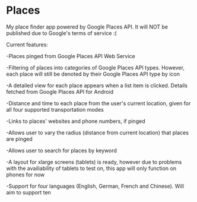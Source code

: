 # Places
My place finder app powered by Google Places API. It will NOT be published due to Google's terms of service :(

Current features:

-Places pinged from Google Places API Web Service

-Filtering of places into categories of Google Places API types. However, each place will still be denoted by their Google Places API type by icon

-A detailed view for each place appears when a list item is clicked. Details fetched from Google Places API for Android

-Distance and time to each place from the user's current location, given for all four supported transportation modes

-Links to places' websites and phone numbers, if pinged

-Allows user to vary the radius (distance from current location) that places are pinged

-Allows user to search for places by keyword

-A layout for xlarge screens (tablets) is ready, however due to problems with the availiability of tablets to test on, this app will only function on phones for now

-Support for four languages (English, German, French and Chinese). Will aim to support ten

